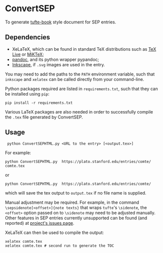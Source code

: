 # ConvertSEP
To generate [tufte-book](https://tufte-latex.github.io/tufte-latex/) style document for SEP entries.
## Dependencies
* XeLaTeX, which can be found in standard TeX distributions such as [TeX Live](https://www.tug.org/texlive/) or [MiKTeX](https://miktex.org/);
* [pandoc](http://pandoc.org/), and its python wrapper pypandoc;
* [Inkscape](https://inkscape.org/), if `.svg` images are used in the entry.

You may need to add the paths to the `PATH` environment variable, such that `inkscape` and `xelatex` can be called directly from your command-line.

Python packages required are listed in `requirements.txt`, such that they can be installed using `pip`:
```
pip install -r requirements.txt
```
Various LaTeX packages are also needed in order to successfully compile the `.tex` file generated by ConvertSEP.

## Usage
```
 python ConvertSEPHTML.py <URL to the entry> [<output.tex>]
```
For example:
```
python ConvertSEPHTML.py  https://plato.stanford.edu/entries/comte/ comte.tex
```
or
```
python ConvertSEPHTML.py  https://plato.stanford.edu/entries/comte/
```
which will save the tex output to `output.tex` if no file name is supplied. 

Manual adjustment may be required. For example, in the command `\sepsidenote[<offset>]{note texts}` that wraps `tufte`'s `\sidenote`, the `<offset>` option passed on to `\sidenote` may need to be adjusted manually. Other features in SEP entries currently unsupported can be found (and reported) at [project's issues page](https://github.com/mondain-dev/ConvertSEP/issues). 

XeLaTeX can then be used to compile the output:
```
xelatex comte.tex
xelatex comte.tex # second run to generate the TOC
```
